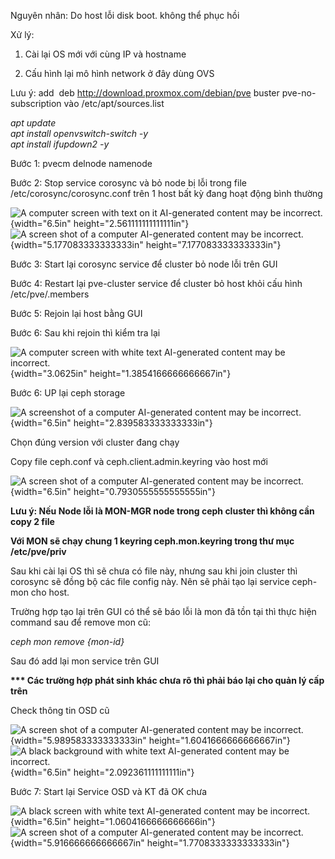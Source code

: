 Nguyên nhân: Do host lỗi disk boot. không thể phục hồi

Xử lý:

1.  Cài lại OS mới với cùng IP và hostname

2.  Cấu hình lại mô hình network ở đây dùng OVS

Lưu ý: add  deb <http://download.proxmox.com/debian/pve> buster
pve-no-subscription vào /etc/apt/sources.list

*apt update*\
*apt install openvswitch-switch -y*\
*apt install ifupdown2 -y*

Bước 1: pvecm delnode namenode

Bước 2: Stop service corosync và bỏ node bị lỗi trong file
/etc/corosync/corosync.conf trên 1 host bất kỳ đang hoạt động bình
thường

![A computer screen with text on it AI-generated content may be
incorrect.](media/image1.png){width="6.5in"
height="2.561111111111111in"}![A screen shot of a computer AI-generated
content may be incorrect.](media/image2.png){width="5.177083333333333in"
height="7.177083333333333in"}

Bước 3: Start lại corosync service để cluster bỏ node lỗi trên GUI

Bước 4: Restart lại pve-cluster service để cluster bỏ host khỏi cấu hình
/etc/pve/.members

Bước 5: Rejoin lại host bằng GUI

Bước 6: Sau khi rejoin thì kiểm tra lại

![A computer screen with white text AI-generated content may be
incorrect.](media/image3.png){width="3.0625in"
height="1.3854166666666667in"}

Bước 6: UP lại ceph storage

![A screenshot of a computer AI-generated content may be
incorrect.](media/image4.png){width="6.5in"
height="2.839583333333333in"}

Chọn đúng version với cluster đang chạy

Copy file ceph.conf và ceph.client.admin.keyring vào host mới

![A screen shot of a computer AI-generated content may be
incorrect.](media/image5.png){width="6.5in"
height="0.7930555555555555in"}

**Lưu ý: Nếu Node lỗi là MON-MGR node trong ceph cluster thì không cần
copy 2 file**

**Với MON sẽ chạy chung 1 keyring ceph.mon.keyring trong thư mục
/etc/pve/priv**

Sau khi cài lại OS thì sẽ chưa có file này, nhưng sau khi join cluster
thì corosync sẽ đồng bộ các file config này. Nên sẽ phải tạo lại service
ceph-mon cho host.

Trường hợp tạo lại trên GUI có thể sẽ báo lỗi là mon đã tồn tại thì thực
hiện command sau để remove mon cũ:

*ceph mon remove {mon-id}*

Sau đó add lại mon service trên GUI

**\*\*\* Các trường hợp phát sinh khác chưa rõ thì phải báo lại cho quản
lý cấp trên**

Check thông tin OSD cũ

![A screen shot of a computer AI-generated content may be
incorrect.](media/image6.png){width="5.989583333333333in"
height="1.6041666666666667in"}![A black background with white text
AI-generated content may be incorrect.](media/image7.png){width="6.5in"
height="2.092361111111111in"}

Bước 7: Start lại Service OSD và KT đã OK chưa

![A black screen with white text AI-generated content may be
incorrect.](media/image8.png){width="6.5in"
height="1.0604166666666666in"}![A screen shot of a computer AI-generated
content may be incorrect.](media/image9.png){width="5.916666666666667in"
height="1.7708333333333333in"}
